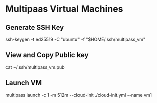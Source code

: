 # Multipaas Virtual Machines

## Generate SSH Key
ssh-keygen -t ed25519 -C "ubuntu" -f "$HOME/.ssh/multipass_vm"

## View and Copy Public key
cat ~/.ssh/multipass_vm.pub 

## Launch VM
multipass launch -c 1 -m 512m --cloud-init ./cloud-init.yml --name vm1